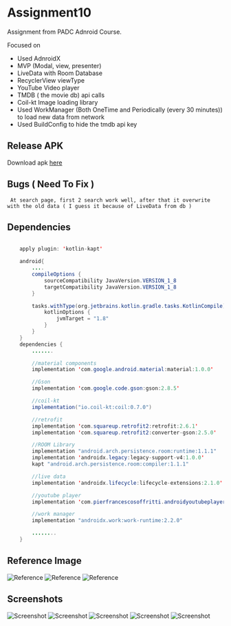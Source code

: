 # Assignment10
Assignment from PADC Adnroid Course.

Focused on 
<ul>
<li>Used AdnroidX</li>
<li>MVP (Modal, view, presenter)</li>
<li>LiveData with Room Database</li>
<li>RecyclerView viewType</li>
<li>YouTube Video player</li>
<li>TMDB ( the movie db) api calls</li>
<li>Coil-kt Image loading library</li>
<li>Used WorkManager (Both OneTime and Periodically (every 30 minutes)) to load new data from network</li>
<li>Used BuildConfig to hide the tmdb api key</li>
</ul>

## Release APK

Download apk [here](https://bit.ly/35EiY6h)

## Bugs ( Need To Fix )

`` 
At search page, first 2 search work well, after that it overwrite with the old data ( I guess it because of LiveData from db )
``
## Dependencies 
```java

    apply plugin: 'kotlin-kapt'

    android{
        ....
        compileOptions {
            sourceCompatibility JavaVersion.VERSION_1_8
            targetCompatibility JavaVersion.VERSION_1_8
        }

        tasks.withType(org.jetbrains.kotlin.gradle.tasks.KotlinCompile).all {
            kotlinOptions {
                jvmTarget = "1.8"
            }
        }
    }
    dependencies {
        .......

        //material components
        implementation 'com.google.android.material:material:1.0.0'

        //Gson
        implementation 'com.google.code.gson:gson:2.8.5'

        //coil-kt
        implementation("io.coil-kt:coil:0.7.0")

        //retrofit
        implementation 'com.squareup.retrofit2:retrofit:2.6.1'
        implementation 'com.squareup.retrofit2:converter-gson:2.5.0'

        //ROOM Library
        implementation "android.arch.persistence.room:runtime:1.1.1"
        implementation 'androidx.legacy:legacy-support-v4:1.0.0'
        kapt "android.arch.persistence.room:compiler:1.1.1"

        //live data
        implementation 'androidx.lifecycle:lifecycle-extensions:2.1.0'

        //youtube player
        implementation 'com.pierfrancescosoffritti.androidyoutubeplayer:core:10.0.4'

        //work manager
        implementation "androidx.work:work-runtime:2.2.0"

        ........
    }


```
## Reference Image

![Reference](https://github.com/aungkothet/bookstore/blob/master/assignment10-ref-1.png)
![Reference](https://github.com/aungkothet/bookstore/blob/master/assignment10-ref-2.png)
![Reference](https://github.com/aungkothet/bookstore/blob/master/assignment10-ref-3.png)

## Screenshots 

![Screenshot](https://github.com/aungkothet/bookstore/blob/master/assignment10-ss1.png)
![Screenshot](https://github.com/aungkothet/bookstore/blob/master/assignment10-ss2.png)
![Screenshot](https://github.com/aungkothet/bookstore/blob/master/assignment10-ss3.png)
![Screenshot](https://github.com/aungkothet/bookstore/blob/master/assignment10-ss4.png)
![Screenshot](https://github.com/aungkothet/bookstore/blob/master/assignment10-ss5.png)





